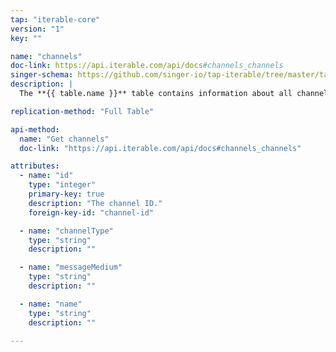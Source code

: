 ```yaml
---
tap: "iterable-core"
version: "1"
key: ""

name: "channels"
doc-link: https://api.iterable.com/api/docs#channels_channels
singer-schema: https://github.com/singer-io/tap-iterable/tree/master/tap_iterable/schemas/channels.json
description: |
  The **{{ table.name }}** table contains information about all channels within your {{ integration.display_name }} project.

replication-method: "Full Table"

api-method:
  name: "Get channels"
  doc-link: "https://api.iterable.com/api/docs#channels_channels"

attributes:
  - name: "id"
    type: "integer"
    primary-key: true
    description: "The channel ID."
    foreign-key-id: "channel-id"

  - name: "channelType"
    type: "string"
    description: ""

  - name: "messageMedium"
    type: "string"
    description: ""

  - name: "name"
    type: "string"
    description: ""

---
```

